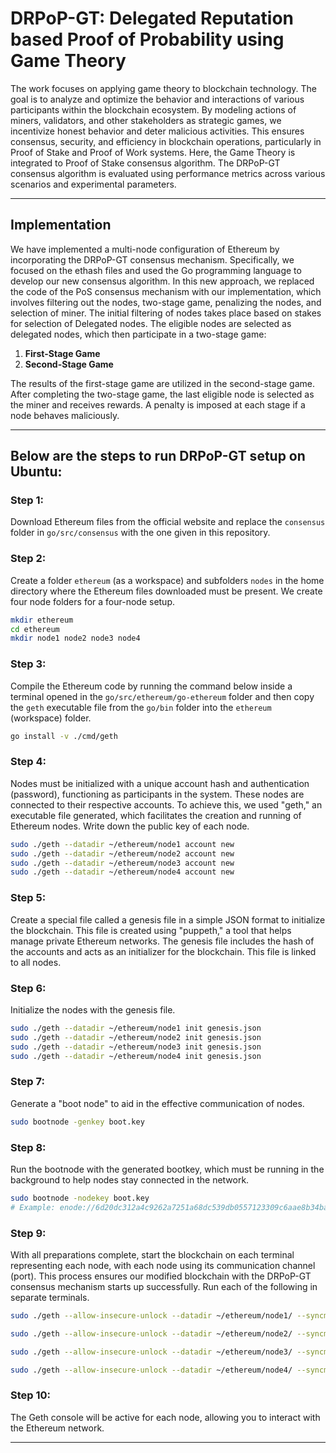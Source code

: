 # DRPoP-GT: Delegated Reputation based Proof of Probability using Game Theory

The work focuses on applying game theory to blockchain technology. The goal is to analyze and optimize the behavior and interactions of various participants within the blockchain ecosystem. By modeling actions of miners, validators, and other stakeholders as strategic games, we incentivize honest behavior and deter malicious activities. This ensures consensus, security, and efficiency in blockchain operations, particularly in Proof of Stake and Proof of Work systems. Here, the Game Theory is integrated to Proof of Stake consensus algorithm. The DRPoP-GT consensus algorithm is evaluated using performance metrics across various scenarios and experimental parameters.

---------

## Implementation

We have implemented a multi-node configuration of Ethereum by incorporating the DRPoP-GT consensus mechanism. Specifically, we focused on the ethash files and used the Go programming language to develop our new consensus algorithm. In this new approach, we replaced the code of the PoS consensus mechanism with our implementation, which involves filtering out the nodes, two-stage game, penalizing the nodes, and selection of miner. The initial filtering of nodes takes place based on stakes for selection of Delegated nodes. The eligible nodes are selected as delegated nodes, which then participate in a two-stage game:

1. **First-Stage Game**
2. **Second-Stage Game**

The results of the first-stage game are utilized in the second-stage game. After completing the two-stage game, the last eligible node is selected as the miner and receives rewards. A penalty is imposed at each stage if a node behaves maliciously.

---

## Below are the steps to run DRPoP-GT setup on Ubuntu:

### Step 1:
Download Ethereum files from the official website and replace the `consensus` folder in `go/src/consensus` with the one given in this repository.

### Step 2:
Create a folder `ethereum` (as a workspace) and subfolders `nodes` in the home directory where the Ethereum files downloaded must be present. We create four node folders for a four-node setup.

```bash
mkdir ethereum
cd ethereum
mkdir node1 node2 node3 node4
```

### Step 3:
Compile the Ethereum code by running the command below inside a terminal opened in the `go/src/ethereum/go-ethereum` folder and then copy the `geth` executable file from the `go/bin` folder into the `ethereum` (workspace) folder.

```bash
go install -v ./cmd/geth
```

### Step 4:
Nodes must be initialized with a unique account hash and authentication (password), functioning as participants in the system. These nodes are connected to their respective accounts. To achieve this, we used "geth," an executable file generated, which facilitates the creation and running of Ethereum nodes. Write down the public key of each node.

```bash
sudo ./geth --datadir ~/ethereum/node1 account new
sudo ./geth --datadir ~/ethereum/node2 account new
sudo ./geth --datadir ~/ethereum/node3 account new
sudo ./geth --datadir ~/ethereum/node4 account new
```

### Step 5:
Create a special file called a genesis file in a simple JSON format to initialize the blockchain. This file is created using "puppeth," a tool that helps manage private Ethereum networks. The genesis file includes the hash of the accounts and acts as an initializer for the blockchain. This file is linked to all nodes.

### Step 6:
Initialize the nodes with the genesis file.

```bash
sudo ./geth --datadir ~/ethereum/node1 init genesis.json
sudo ./geth --datadir ~/ethereum/node2 init genesis.json
sudo ./geth --datadir ~/ethereum/node3 init genesis.json
sudo ./geth --datadir ~/ethereum/node4 init genesis.json
```

### Step 7:
Generate a "boot node" to aid in the effective communication of nodes.

```bash
sudo bootnode -genkey boot.key
```

### Step 8:
Run the bootnode with the generated bootkey, which must be running in the background to help nodes stay connected in the network.

```bash
sudo bootnode -nodekey boot.key
# Example: enode://6d20dc312a4c9262a7251a68dc539db0557123309c6aae8b34bad9b1ee0afc1bf36d3be604ebec067ad7f962ec745fc2749bfcba868a01ce616542f22bafea58@127.0.0.1:0?discport=30301
```

### Step 9:
With all preparations complete, start the blockchain on each terminal representing each node, with each node using its communication channel (port). This process ensures our modified blockchain with the DRPoP-GT consensus mechanism starts up successfully. Run each of the following in separate terminals.

```bash
sudo ./geth --allow-insecure-unlock --datadir ~/ethereum/node1/ --syncmode 'full' --port 30311 --rpc --rpcaddr 'localhost' --rpcport 8501 --rpcapi 'personal,db,eth,net,web3,txpool,miner' --bootnodes 'enode://<bootnode_enode>@127.0.0.1:0?discport=30301' --networkid 1515 --gasprice '1' --mine console
```

```bash
sudo ./geth --allow-insecure-unlock --datadir ~/ethereum/node2/ --syncmode 'full' --port 30312 --rpc --rpcaddr 'localhost' --rpcport 8502 --rpcapi 'personal,db,eth,net,web3,txpool,miner' --bootnodes 'enode://<bootnode_enode>@127.0.0.1:0?discport=30301' --networkid 1515 --gasprice '1' --mine console
```

```bash
sudo ./geth --allow-insecure-unlock --datadir ~/ethereum/node3/ --syncmode 'full' --port 30313 --rpc --rpcaddr 'localhost' --rpcport 8503 --rpcapi 'personal,db,eth,net,web3,txpool,miner' --bootnodes 'enode://<bootnode_enode>@127.0.0.1:0?discport=30301' --networkid 1515 --gasprice '1' --mine console
```

```bash
sudo ./geth --allow-insecure-unlock --datadir ~/ethereum/node4/ --syncmode 'full' --port 30314 --rpc --rpcaddr 'localhost' --rpcport 8504 --rpcapi 'personal,db,eth,net,web3,txpool,miner' --bootnodes 'enode://<bootnode_enode>@127.0.0.1:0?discport=30301' --networkid 1515 --gasprice '1' --mine console
```

### Step 10:
The Geth console will be active for each node, allowing you to interact with the Ethereum network.

---





